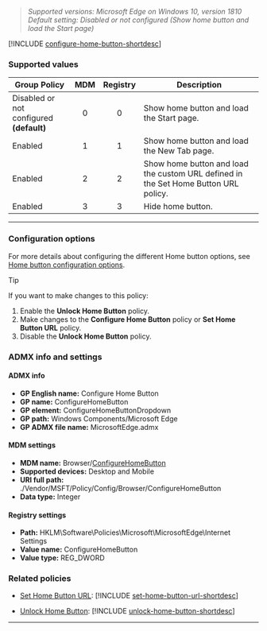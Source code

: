 <!-- ## Configure Home Button-->  
>*Supported versions: Microsoft Edge on Windows 10, version 1810* 
>*Default setting: Disabled or not configured (Show home button and load the Start page)*


[!INCLUDE [configure-home-button-shortdesc](../shortdesc/configure-home-button-shortdesc.md)]


### Supported values

|Group Policy  |MDM |Registry |Description |
|---|:---:|:---:|---|
|Disabled or not configured<br>**(default)** |0 |0 |Show home button and load the Start page. |
|Enabled |1 |1 |Show home button and load the New Tab page. |
|Enabled |2 |2 |Show home button and load the custom URL defined in the Set Home Button URL policy. |
|Enabled |3 |3 |Hide home button. |
---

### Configuration options

For more details about configuring the different Home button options, see [Home button configuration options](../group-policies/home-button-gp.md).

>[!TIP]
>If you want to make changes to this policy:<ol><li>Enable the **Unlock Home Button** policy.</li><li>Make changes to the **Configure Home Button** policy or **Set Home Button URL** policy.</li><li>Disable the **Unlock Home Button** policy.</li></ol>


### ADMX info and settings
#### ADMX info
- **GP English name:** Configure Home Button
- **GP name:** ConfigureHomeButton
- **GP element:** ConfigureHomeButtonDropdown
- **GP path:** Windows Components/Microsoft Edge
- **GP ADMX file name:** MicrosoftEdge.admx

#### MDM settings
- **MDM name:** Browser/[ConfigureHomeButton](https://docs.microsoft.com/en-us/windows/client-management/mdm/policy-csp-browser#browser-configurehomebutton)
- **Supported devices:** Desktop and Mobile
- **URI full path:** ./Vendor/MSFT/Policy/Config/Browser/ConfigureHomeButton 
- **Data type:** Integer

#### Registry settings
- **Path:** HKLM\Software\Policies\Microsoft\MicrosoftEdge\Internet Settings 
- **Value name:** ConfigureHomeButton
- **Value type:** REG_DWORD

### Related policies

- [Set Home Button URL](../available-policies.md#set-home-button-url): [!INCLUDE [set-home-button-url-shortdesc](../shortdesc/set-home-button-url-shortdesc.md)]
 
- [Unlock Home Button](../available-policies.md#unlock-home-button): [!INCLUDE [unlock-home-button-shortdesc](../shortdesc/unlock-home-button-shortdesc.md)] 


<hr>